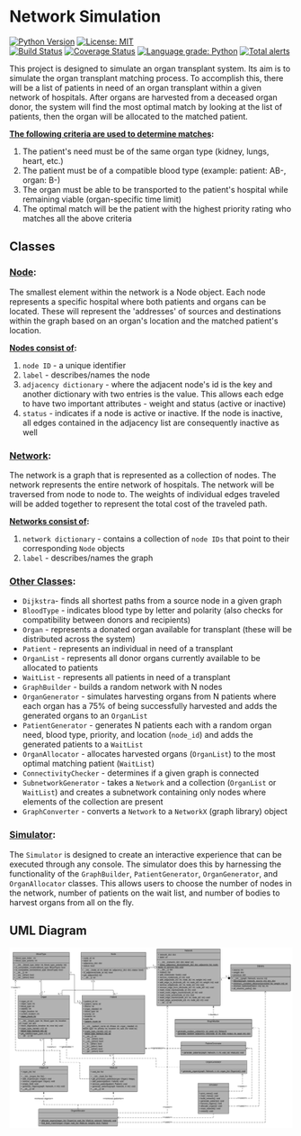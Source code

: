 # Network Simulation
[![Python Version](https://img.shields.io/badge/python-3.7-blue.svg)](https://www.python.org/downloads/)
[![License: MIT](https://img.shields.io/badge/License-MIT-yellow.svg)](https://opensource.org/licenses/MIT)
<br>
[![Build Status](https://travis-ci.com/zspatter/network-simulation.svg?branch=master)](https://travis-ci.com/zspatter/network-simulation)
[![Coverage Status](https://coveralls.io/repos/github/zspatter/network-simulation/badge.svg?branch=master)](https://coveralls.io/github/zspatter/network-simulation?branch=master)
[![Language grade: Python](https://img.shields.io/lgtm/grade/python/g/zspatter/network-simulation.svg?logo=lgtm&logoWidth=18)](https://lgtm.com/projects/g/zspatter/network-simulation/context:python)
[![Total alerts](https://img.shields.io/lgtm/alerts/g/zspatter/network-simulation.svg?logo=lgtm&logoWidth=18)](https://lgtm.com/projects/g/zspatter/network-simulation/alerts/)

This project is designed to simulate an organ transplant system. Its aim is to simulate the organ transplant matching process. To accomplish this, there will be a list of patients in need of an organ transplant within a given network of hospitals. After organs are harvested from a deceased organ donor, the system will find the most optimal match by looking at the list of patients, then the organ will be allocated to the matched patient. 

**<ins>The following criteria are used to determine matches</ins>:**
1. The patient's need must be of the same organ type (kidney, lungs, heart, etc.)
2. The patient must be of a compatible blood type (example: patient: AB-, organ: B-)
3. The organ must be able to be transported to the patient's hospital while remaining viable (organ-specific time limit)
4. The optimal match will be the patient with the highest priority rating who matches all the above criteria 

## Classes

### <ins>Node</ins>:
The smallest element within the network is a Node object. Each node represents a specific hospital where both patients and organs can be located. These will represent the 'addresses' of sources and destinations within the graph based on an organ's location and the matched patient's location.

**<ins>Nodes consist of</ins>:**
1. `node ID` - a unique identifier
2. `label` - describes/names the node
3. `adjacency dictionary` - where the adjacent node's id is the key and another dictionary with two entries is the value. This allows each edge to have two important attributes - weight and status (active or inactive)
4. `status` - indicates if a node is active or inactive. If the node is inactive, all edges contained in the adjacency list are consequently inactive as well

### <ins>Network</ins>:
The network is a graph that is represented as a collection of nodes. The network represents the entire network of hospitals. The network will be traversed from node to node to. The weights of individual edges traveled will be added together to represent the total cost of the traveled path.

**<ins>Networks consist of</ins>:**
1. `network dictionary` - contains a collection of `node IDs` that point to their corresponding `Node` objects
2. `label` - describes/names the graph

### <ins>Other Classes</ins>:
- `Dijkstra`- finds all shortest paths from a source node in a given graph
- `BloodType` - indicates blood type by letter and polarity (also checks for compatibility between donors and recipients)
- `Organ` - represents a donated organ available for transplant (these will be distributed across the system)
- `Patient` - represents an individual in need of a transplant
- `OrganList` - represents all donor organs currently available to be allocated to patients
- `WaitList` - represents all patients in need of a transplant
- `GraphBuilder` - builds a random network with N nodes
- `OrganGenerator` - simulates harvesting organs from N patients where each organ has a 75% of being successfully harvested and adds the generated organs to an `OrganList`
- `PatientGenerator` - generates N patients each with a random organ need, blood type, priority, and location (`node_id`) and adds the generated patients to a `WaitList`
- `OrganAllocator` - allocates harvested organs (`OrganList`) to the most optimal matching patient (`WaitList`)
- `ConnectivityChecker` - determines if a given graph is connected 
- `SubnetworkGenerator` - takes a `Network` and a collection (`OrganList` or `WaitList`) and creates a subnetwork containing only nodes where elements of the collection are present
- `GraphConverter` - converts a `Network` to a `NetworkX` (graph library) object 

### <ins>Simulator</ins>: 
The `Simulator` is designed to create an interactive experience that can be executed through any console. The simulator does this by harnessing the functionality of the `GraphBuilder`, `PatientGenerator`, `OrganGenerator`, and `OrganAllocator` classes. This allows users to choose the number of nodes in the network, number of patients on the wait list, and number of bodies to harvest organs from all on the fly.

## UML Diagram
![alt text](https://github.com/zspatter/network-simulation/blob/master/UML.png)
